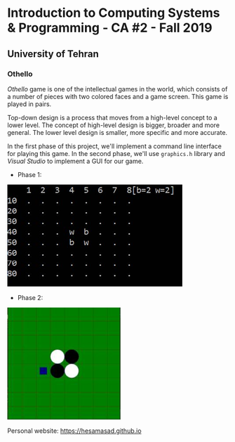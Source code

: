 # Introduction to Computing Systems & Programming - CA #2 - Fall 2019
## University of Tehran
### Othello

*Othello* game is one of the intellectual games in the world, which consists of a number of pieces with two colored faces and a game screen. This game is played in pairs.

Top-down design is a process that moves from a high-level concept to a lower level. The concept of high-level design is bigger, broader and more general. The lower level design is smaller, more specific and more accurate.

In the first phase of this project, we'll implement a command line interface for playing this game. In the second phase, we'll use `graphics.h` library and *Visual Studio* to implement a GUI for our game.

* Phase 1:
<img src='https://raw.githubusercontent.com/HesamAsad/ICSP-Fall2019-CA2-Othello/master/P1.jpg'>

* Phase 2:
<img src='https://raw.githubusercontent.com/HesamAsad/ICSP-Fall2019-CA2-Othello/master/P2.jpg'>

 
Personal website: https://hesamasad.github.io
